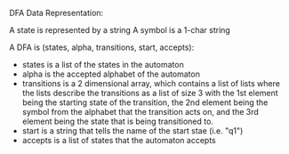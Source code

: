 DFA Data Representation: 

A state is represented by a string
A symbol is a 1-char string

A DFA is (states, alpha, transitions, start, accepts):
- states is a list of the states in the automaton
- alpha is the accepted alphabet of the automaton
- transitions is a 2 dimensional array, which contains a list of lists where the lists describe the transitions as a list of size 3 with the 1st element being the starting state of the transition, the 2nd element being the symbol from the alphabet that the transition acts on, and the 3rd element being the state that is being transitioned to. 
- start is a string that tells the name of the start stae (i.e. "q1")
- accepts is a list of states that the automaton accepts
